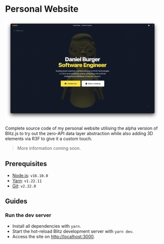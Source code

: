 # Personal Website

![Screenshot of the hero section](./docs/img/readme-banner.png)

Complete source code of my personal website utilising the alpha version of Blitz.js to try out the zero-API data layer abstraction while also adding 3D elements via R3F to give it a custom touch.

> More information coming soon.

## Prerequisites

- [Node.js](https://nodejs.org): `v16.10.0`
- [Yarn](https://yarnpkg.com): `v1.22.11`
- [Git](https://git-scm.com): `v2.22.0`

## Guides

### Run the dev server

- Install all dependencies with `yarn`.
- Start the hot-reload Blitz development server with `yarn dev`.
- Access the site on <http://localhost:3000>.
